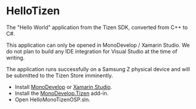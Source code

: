 HelloTizen
==========

The "Hello World" application from the Tizen SDK, converted from C++ to C#.

This application can only be opened in MonoDevelop / Xamarin Studio.  We do not plan to build any IDE integration for Visual Studio at the time of writing.

The application runs successfully on a Samsung Z physical device and will be submitted to the Tizen Store imminently.

- Install <a href="http://monodevelop.com/Download">MonoDevelop</a> or <a href="http://xamarin.com/download">Xamarin Studio</a>.
- Install the <a href="http://kitsilanosoftware.github.io/MonoDevelop.Tizen/">MonoDevelop.Tizen</a> add-in.
- Open HelloMonoTizenOSP.sln.
